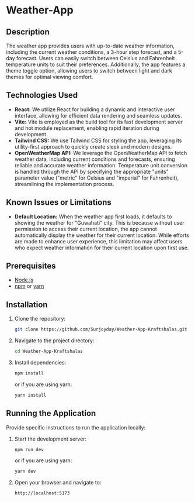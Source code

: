 # Weather-App

## Description

The weather app provides users with up-to-date weather information, including the current weather conditions, a 3-hour step forecast, and a 5-day forecast. Users can easily switch between Celsius and Fahrenheit temperature units to suit their preferences. Additionally, the app features a theme toggle option, allowing users to switch between light and dark themes for optimal viewing comfort.

## Technologies Used

- **React:** We utilize React for building a dynamic and interactive user interface, allowing for efficient data rendering and seamless updates.
- **Vite:** Vite is employed as the build tool for its fast development server and hot module replacement, enabling rapid iteration during development.
- **Tailwind CSS:** We use Tailwind CSS for styling the app, leveraging its utility-first approach to quickly create sleek and modern designs.
- **OpenWeatherMap API:** We leverage the OpenWeatherMap API to fetch weather data, including current conditions and forecasts, ensuring reliable and accurate weather information. Temperature unit conversion is handled through the API by specifying the appropriate "units" parameter value ("metric" for Celsius and "imperial" for Fahrenheit), streamlining the implementation process.

## Known Issues or Limitations

- **Default Location:** When the weather app first loads, it defaults to showing the weather for "Guwahati" city. This is because without user permission to access their current location, the app cannot automatically display the weather for their current location. While efforts are made to enhance user experience, this limitation may affect users who expect weather information for their current location upon first use.

## Prerequisites

- [Node.js](https://nodejs.org/)
- [npm](https://www.npmjs.com/) or [yarn](https://yarnpkg.com/)

## Installation

1. Clone the repository:

   ```sh
   git clone https://github.com/Surjoyday/Weather-App-Kraftshalas.git
   ```

2. Navigate to the project directory:

   ```sh
   cd Weather-App-Kraftshalas
   ```

3. Install dependencies:
   ```sh
   npm install
   ```
   or if you are using yarn:
   ```sh
   yarn install
   ```

## Running the Application

Provide specific instructions to run the application locally:

1. Start the development server:

   ```sh
   npm run dev
   ```

   or if you are using yarn:

   ```sh
   yarn dev
   ```

2. Open your browser and navigate to:
   ```sh
   http://localhost:5173
   ```
